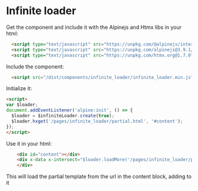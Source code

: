 # Infinite loader

Get the component and include it with the Alpinejs and Htmx libs in your html:

```html
  <script type="text/javascript" src="https://unpkg.com/@alpinejs/intersect@3.9.1/dist/cdn.min.js" defer></script>
  <script type="text/javascript" src="https://unpkg.com/alpinejs@3.9.1/dist/cdn.min.js" defer></script>
  <script type="text/javascript" src="https://unpkg.com/htmx.org@1.7.0"></script>
```

Include the component:

```html
  <script src="/dist/components/infinite_loader/infinite_loader.min.js"></script>
```

Initialize it:

```html
<script>
var $loader;
document.addEventListener('alpine:init', () => {
  $loader = $infiniteLoader.create(true);
  $loader.hxget('/pages/infinite_loader/partial.html', '#content');
});
</script>
```

Use it in your html:

```html
    <div id="content"></div>
    <div x-data x-intersect="$loader.loadMore('/pages/infinite_loader/partial.html', '#content')">
    </div>
```

This will load the partial template from the url in the content block, adding to it
